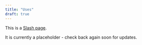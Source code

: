 ```yaml
---
title: "Uses"
draft: true
---
```


This is a [Slash page](https://slashpages.net/#uses).

It is currently a placeholder - check back again soon for updates.
